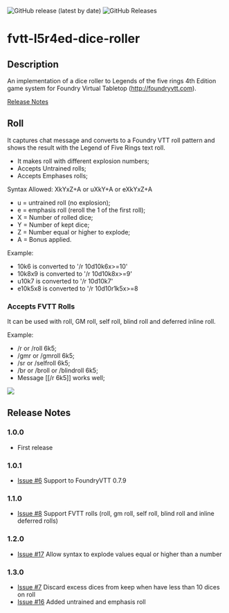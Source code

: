 <img alt="GitHub release (latest by date)" src="https://img.shields.io/github/v/release/eupolemo/fvtt-l5r4ed-dice-roller?style=for-the-badge"> <img alt="GitHub Releases" src="https://img.shields.io/github/downloads/eupolemo/fvtt-l5r4ed-dice-roller/latest/l5r4ed-dice-roller.zip?color=3CB371&label=DOWNLOADS&style=for-the-badge">

# fvtt-l5r4ed-dice-roller

## Description

An implementation of a dice roller to Legends of the five rings 4th Edition game system for Foundry Virtual Tabletop (http://foundryvtt.com).

[Release Notes](#release-notes)

## Roll

It captures chat message and converts to a Foundry VTT roll pattern and shows the result with the Legend of Five Rings text roll.

- It makes roll with different explosion numbers;
- Accepts Untrained rolls;
- Accepts Emphases rolls;

Syntax Allowed: XkYxZ+A or uXkY+A or eXkYxZ+A

- u = untrained roll (no explosion);
- e = emphasis roll (reroll the 1 of the first roll);
- X = Number of rolled dice;
- Y = Number of kept dice;
- Z = Number equal or higher to explode;
- A = Bonus applied.

Example:

- 10k6 is converted to '/r 10d10k6x>=10'
- 10k8x9 is converted to '/r 10d10k8x>=9'
- u10k7 is converted to '/r 10d10k7'
- e10k5x8 is converted to '/r 10d10r1k5x>=8

### Accepts FVTT Rolls

It can be used with roll, GM roll, self roll, blind roll and deferred inline roll.

Example:

- /r or /roll 6k5;
- /gmr or /gmroll 6k5;
- /sr or /selfroll 6k5;
- /br or /broll or /blindroll 6k5;
- Message [[/r 6k5]] works well;

<img src="readme-resources/roll-l5r.gif"/>

## Release Notes

### 1.0.0

- First release

### 1.0.1

- [Issue #6](https://github.com/eupolemo/fvtt-l5r4ed-dice-roller/issues/6) Support to FoundryVTT 0.7.9

### 1.1.0

- [Issue #8](https://github.com/eupolemo/fvtt-l5r4ed-dice-roller/issues/8) Support FVTT rolls (roll, gm roll, self roll, blind roll and inline deferred rolls)

### 1.2.0

- [Issue #17](https://github.com/eupolemo/fvtt-l5r4ed-dice-roller/issues/17) Allow syntax to explode values equal or higher than a number

### 1.3.0

- [Issue #7](https://github.com/eupolemo/fvtt-l5r4ed-dice-roller/issues/7) Discard excess dices from keep when have less than 10 dices on roll
- [Issue #16](https://github.com/eupolemo/fvtt-l5r4ed-dice-roller/issues/17) Added untrained and emphasis roll
